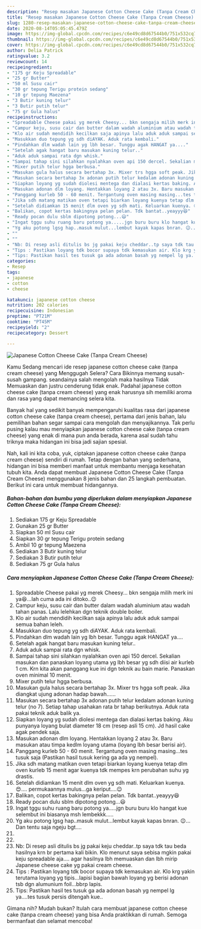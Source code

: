```yaml
---
description: "Resep masakan Japanese Cotton Cheese Cake (Tanpa Cream Cheese) | Bahan Membuat Japanese Cotton Cheese Cake (Tanpa Cream Cheese) Yang Bisa Manjain Lidah"
title: "Resep masakan Japanese Cotton Cheese Cake (Tanpa Cream Cheese) | Bahan Membuat Japanese Cotton Cheese Cake (Tanpa Cream Cheese) Yang Bisa Manjain Lidah"
slug: 1280-resep-masakan-japanese-cotton-cheese-cake-tanpa-cream-cheese-bahan-membuat-japanese-cotton-cheese-cake-tanpa-cream-cheese-yang-bisa-manjain-lidah
date: 2020-08-14T05:05:45.479Z
image: https://img-global.cpcdn.com/recipes/c6e49cd8d67544b0/751x532cq70/japanese-cotton-cheese-cake-tanpa-cream-cheese-foto-resep-utama.jpg
thumbnail: https://img-global.cpcdn.com/recipes/c6e49cd8d67544b0/751x532cq70/japanese-cotton-cheese-cake-tanpa-cream-cheese-foto-resep-utama.jpg
cover: https://img-global.cpcdn.com/recipes/c6e49cd8d67544b0/751x532cq70/japanese-cotton-cheese-cake-tanpa-cream-cheese-foto-resep-utama.jpg
author: Delia Patrick
ratingvalue: 3.2
reviewcount: 14
recipeingredient:
- "175 gr Keju Spreadable"
- "25 gr Butter"
- "50 ml Susu cair"
- "30 gr tepung Terigu protein sedang"
- "10 gr tepung Maezena"
- "3 Butir kuning telur"
- "3 Butir putih telur"
- "75 gr Gula halus"
recipeinstructions:
- "Spreadable Cheese pakai yg merek Cheesy... bkn sengaja milih merk ini ya😆...lah cuma ada ini ditoko..😉"
- "Campur keju, susu cair dan butter dalam wadah aluminium atau wadah tahan panas. Lalu lelehkan dgn teknik double boiler."
- "Klo air sudah mendidih kecilkan saja apinya lalu aduk aduk sampai semua bahan leleh."
- "Masukkan duo tepung yg sdh diAYAK. Aduk rata kembali."
- "Pindahkan dlm wadah lain yg lbh besar. Tunggu agak HANGAT ya...."
- "Setelah agak hangat baru masukan kuning telur.."
- "Aduk aduk sampai rata dgn whisk."
- "Sampai tahap sini silahkan nyalahkan oven api 150 dercel. Sekalian masukan dan panaskan loyang utama yg lbh besar yg sdh diisi air kurleb 1 cm. Krn kita akan panggang kue ini dgn teknik au bain marie. Panaskan oven minimal 10 menit."
- "Mixer putih telur hgga berbusa."
- "Masukan gula halus secara bertahap 3x. Mixer trs hgga soft peak. Jika diangkat ujung adonan hadap bawah......"
- "Masukan secara bertahap 3x adonan putih telur kedalam adonan kuning telur (no 7). Setiap tahap usahakan rata br tahap berikutnya. Aduk rata pakai teknik aduk balik ya."
- "Siapkan loyang yg sudah diolesi mentega dan dialasi kertas baking. Aku punyanya loyang bulat diameter 18 cm (resep asli 15 cm). Jd hasil cake agak pendek saja."
- "Masukan adonan dlm loyang. Hentakkan loyang 2 atau 3x. Baru masukan atau timpa kedlm loyang utama (loyang lbh besar berisi air)."
- "Panggang kurleb 50 - 60 menit. Tergantung oven masing masing...tes tusuk saja (Pastikan hasil tusuk kering ga ada yg nempel)."
- "Jika sdh matang matikan oven tetapi biarkan loyang kuenya tetap dlm oven kurleb 15 menit agar kuenya tdk mempes krn perubahan suhu yg drastis."
- "Setelah didiamkan 15 menit dlm oven yg sdh mati. Keluarkan kuenya. 😍.... permukaannya mulus...ga keriput....😉"
- "Balikan, copot kertas bakingnya pelan pelan. Tdk bantat..yeayyy😆"
- "Ready pocan dulu sblm dipotong potong...😃"
- "Ingat tggu suhu ruang baru potong ya.....jgn buru buru klo hangat kue selembut ini biasanya msh lembekkk....."
- "Yg aku potong lgsg hap..masuk mulut...lembut kayak kapas bnran. 😉... Dan tentu saja ngeju bgt...."
- ""
- ""
- "Nb: Di resep asli ditulis bs jg pakai keju cheddar..tp saya tdk tau beda hasilnya krn br pertama kali bikin. Klo menurut saya sebisa mgkin pakai keju spreadable aja.... agar hasilnya lbh memuaskan dan lbh mirip Japanese cheese cake yg pakai cream cheese."
- "Tips : Pastikan loyang tdk bocor supaya tdk kemasukan air. Klo krg yakin terutama loyang yg tipis...lapisi bagian bawah loyang yg berisi adonan tsb dgn alumunium foil...bbrp lapis."
- "Tips: Pastikan hasil tes tusuk ga ada adonan basah yg nempel lg ya....tes tusuk persis ditengah kue.."
categories:
- Resep
tags:
- japanese
- cotton
- cheese

katakunci: japanese cotton cheese 
nutrition: 202 calories
recipecuisine: Indonesian
preptime: "PT21M"
cooktime: "PT45M"
recipeyield: "2"
recipecategory: Dessert

---
```



![Japanese Cotton Cheese Cake (Tanpa Cream Cheese)](https://img-global.cpcdn.com/recipes/c6e49cd8d67544b0/751x532cq70/japanese-cotton-cheese-cake-tanpa-cream-cheese-foto-resep-utama.jpg)

Kamu Sedang mencari ide resep japanese cotton cheese cake (tanpa cream cheese) yang Menggugah Selera? Cara Bikinnya memang susah-susah gampang. seandainya salah mengolah maka hasilnya Tidak Memuaskan dan justru cenderung tidak enak. Padahal japanese cotton cheese cake (tanpa cream cheese) yang enak harusnya sih memiliki aroma dan rasa yang dapat memancing selera kita.



Banyak hal yang sedikit banyak mempengaruhi kualitas rasa dari japanese cotton cheese cake (tanpa cream cheese), pertama dari jenis bahan, lalu pemilihan bahan segar sampai cara mengolah dan menyajikannya. Tak perlu pusing kalau mau menyiapkan japanese cotton cheese cake (tanpa cream cheese) yang enak di mana pun anda berada, karena asal sudah tahu triknya maka hidangan ini bisa jadi sajian spesial.


Nah, kali ini kita coba, yuk, ciptakan japanese cotton cheese cake (tanpa cream cheese) sendiri di rumah. Tetap dengan bahan yang sederhana, hidangan ini bisa memberi manfaat untuk membantu menjaga kesehatan tubuh kita. Anda dapat membuat Japanese Cotton Cheese Cake (Tanpa Cream Cheese) menggunakan 8 jenis bahan dan 25 langkah pembuatan. Berikut ini cara untuk membuat hidangannya.

<!--inarticleads1-->

##### Bahan-bahan dan bumbu yang diperlukan dalam menyiapkan Japanese Cotton Cheese Cake (Tanpa Cream Cheese):

1. Sediakan 175 gr Keju Spreadable
1. Gunakan 25 gr Butter
1. Siapkan 50 ml Susu cair
1. Siapkan 30 gr tepung Terigu protein sedang
1. Ambil 10 gr tepung Maezena
1. Sediakan 3 Butir kuning telur
1. Sediakan 3 Butir putih telur
1. Sediakan 75 gr Gula halus




<!--inarticleads2-->

##### Cara menyiapkan Japanese Cotton Cheese Cake (Tanpa Cream Cheese):

1. Spreadable Cheese pakai yg merek Cheesy... bkn sengaja milih merk ini ya😆...lah cuma ada ini ditoko..😉
1. Campur keju, susu cair dan butter dalam wadah aluminium atau wadah tahan panas. Lalu lelehkan dgn teknik double boiler.
1. Klo air sudah mendidih kecilkan saja apinya lalu aduk aduk sampai semua bahan leleh.
1. Masukkan duo tepung yg sdh diAYAK. Aduk rata kembali.
1. Pindahkan dlm wadah lain yg lbh besar. Tunggu agak HANGAT ya....
1. Setelah agak hangat baru masukan kuning telur..
1. Aduk aduk sampai rata dgn whisk.
1. Sampai tahap sini silahkan nyalahkan oven api 150 dercel. Sekalian masukan dan panaskan loyang utama yg lbh besar yg sdh diisi air kurleb 1 cm. Krn kita akan panggang kue ini dgn teknik au bain marie. Panaskan oven minimal 10 menit.
1. Mixer putih telur hgga berbusa.
1. Masukan gula halus secara bertahap 3x. Mixer trs hgga soft peak. Jika diangkat ujung adonan hadap bawah......
1. Masukan secara bertahap 3x adonan putih telur kedalam adonan kuning telur (no 7). Setiap tahap usahakan rata br tahap berikutnya. Aduk rata pakai teknik aduk balik ya.
1. Siapkan loyang yg sudah diolesi mentega dan dialasi kertas baking. Aku punyanya loyang bulat diameter 18 cm (resep asli 15 cm). Jd hasil cake agak pendek saja.
1. Masukan adonan dlm loyang. Hentakkan loyang 2 atau 3x. Baru masukan atau timpa kedlm loyang utama (loyang lbh besar berisi air).
1. Panggang kurleb 50 - 60 menit. Tergantung oven masing masing...tes tusuk saja (Pastikan hasil tusuk kering ga ada yg nempel).
1. Jika sdh matang matikan oven tetapi biarkan loyang kuenya tetap dlm oven kurleb 15 menit agar kuenya tdk mempes krn perubahan suhu yg drastis.
1. Setelah didiamkan 15 menit dlm oven yg sdh mati. Keluarkan kuenya. 😍.... permukaannya mulus...ga keriput....😉
1. Balikan, copot kertas bakingnya pelan pelan. Tdk bantat..yeayyy😆
1. Ready pocan dulu sblm dipotong potong...😃
1. Ingat tggu suhu ruang baru potong ya.....jgn buru buru klo hangat kue selembut ini biasanya msh lembekkk.....
1. Yg aku potong lgsg hap..masuk mulut...lembut kayak kapas bnran. 😉... Dan tentu saja ngeju bgt....
1. 
1. 
1. Nb: Di resep asli ditulis bs jg pakai keju cheddar..tp saya tdk tau beda hasilnya krn br pertama kali bikin. Klo menurut saya sebisa mgkin pakai keju spreadable aja.... agar hasilnya lbh memuaskan dan lbh mirip Japanese cheese cake yg pakai cream cheese.
1. Tips : Pastikan loyang tdk bocor supaya tdk kemasukan air. Klo krg yakin terutama loyang yg tipis...lapisi bagian bawah loyang yg berisi adonan tsb dgn alumunium foil...bbrp lapis.
1. Tips: Pastikan hasil tes tusuk ga ada adonan basah yg nempel lg ya....tes tusuk persis ditengah kue..




Gimana nih? Mudah bukan? Itulah cara membuat japanese cotton cheese cake (tanpa cream cheese) yang bisa Anda praktikkan di rumah. Semoga bermanfaat dan selamat mencoba!
